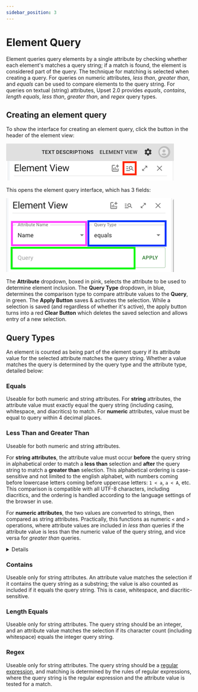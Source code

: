 ```yaml
---
sidebar_position: 3
---
```

# Element Query

Element queries query elements by a single attribute by checking whether each element's matches a query string; if a match is found, the element is considered part of the query. The technique for matching is selected when creating a query. For queries on numeric attributes, *less than*, *greater than*, and *equals* can be used to compare elements to the query string. For queries on textual (string) attributes, Upset 2.0 provides *equals*, *contains*, *length equals*, *less than*, *greater than*, and *regex* query types.

## Creating an element query

To show the interface for creating an element query, click the button in the header of the element view:

![Show element query button](./img/query/button.png)

This opens the element query interface, which has 3 fields:

![Element query interface](./img/query/interface.png)

The **Attribute** dropdown, boxed in pink, selects the attribute to be used to determine element inclusion. The **Query Type** dropdown, in blue, determines the comparison type to compare attribute values to the **Query**, in green. The **Apply Button** saves & activates the selection. While a selection is saved (and regardless of whether it's active), the apply button turns into a red **Clear Button** which deletes the saved selection and allows entry of a new selection.

## Query Types

An element is counted as being part of the element query if its attribute value for the selected attribute matches the query string. Whether a value matches the query is determined by the query type and the attribute type, detailed below:

### Equals

Useable for both numeric and string attributes.
For **string** attributes, the attribute value must exactly equal the query string (including casing, whitespace, and diacritics) to match. For **numeric** attributes, value must be equal to query within 4 decimal places.

### Less Than and Greater Than

Useable for both numeric and string attributes.

For **string attributes**, the attribute value must occur **before** the query string in alphabetical order to match a **less than** selection and **after** the query string to match a **greater than** selection. This alphabetical ordering is case-sensitive and not limited to the english alphabet, with numbers coming before lowercase letters coming before uppercase letters: `1 < a`, `a < A`, etc. This comparison is compatible with all UTF-8 characters, including diacritics, and the ordering is handled according to the language settings of the browser in use. 

For **numeric attributes**, the two values are converted to strings, then compared as string attributes. Practically, this functions as numeric `<` and `>` operations, where attribute values are included in *less than* queries if the attribute value is less than the numeric value of the query string, and vice versa for *greater than* queries.

<details>
Internally, `localCompare` is used to determine order with, the attribute value as the `referenceString` (AKA `this`) and the query string as the `compareString`. See [the localCompare docs](https://developer.mozilla.org/en-US/docs/Web/JavaScript/Reference/Global_Objects/String/localeCompare) for details.
</details>

### Contains

Useable only for string attributes. An attribute value matches the selection if it contains the query string as a substring; the value is also counted as included if it equals the query string. This is case, whitespace, and diacritic-sensitive.

### Length Equals

Useable only for string attributes. The query string should be an integer, and an attribute value matches the selection if its character count (including whitespace) equals the integer query string.

### Regex

Useable only for string attributes. The query string should be a [regular expression](https://en.wikipedia.org/wiki/Regular_expression), and matching is determined by the rules of regular expressions, where the query string is the regular expression and the attribute value is tested for a match.